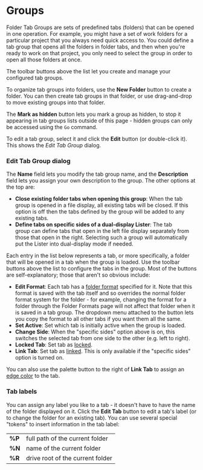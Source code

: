 # Groups

Folder Tab Groups are sets of predefined tabs (folders) that can be opened in one operation. For example, you might have a set of work folders for a particular project that you always need quick access to. You could define a tab group that opens all the folders in folder tabs, and then when you're ready to work on that project, you only need to select the group in order to open all those folders at once.

The toolbar buttons above the list let you create and manage your configured tab groups.

To organize tab groups into folders, use the **New Folder** button to create a folder. You can then create tab groups in that folder, or use drag-and-drop to move existing groups into that folder.

The **Mark as hidden** button lets you mark a group as hidden, to stop it appearing in tab groups lists outside of this page - hidden groups can only be accessed using the `Go` command.

To edit a tab group, select it and click the **Edit** button (or double-click it). This shows the *Edit Tab Group* dialog.

### Edit Tab Group dialog

The **Name** field lets you modify the tab group name, and the **Description** field lets you assign your own description to the group. The other options at the top are:

- **Close existing folder tabs when opening this group**: When the tab group is opened in a file display, all existing tabs will be closed. If this option is off then the tabs defined by the group will be added to any existing tabs.
- **Define tabs on specific sides of a dual-display Lister**: The tab group can define tabs that open in the left file display separately from those that open in the right. Selecting such a group will automatically put the Lister into dual-display mode if needed.

Each entry in the list below represents a tab, or more specifically, a folder that will be opened in a tab when the group is loaded. Use the toolbar buttons above the list to configure the tabs in the group. Most of the buttons are self-explanatory; those that aren't so obvious include:

- **Edit Format**: Each tab has a [folder format](/Manual/basic_concepts/folder_options/folder_formats.md) specified for it. Note that this format is saved with the tab itself and so overrides the normal folder format system for the folder - for example, changing the format for a folder through the Folder Formats page will not affect that folder when it is saved in a tab group. The dropdown menu attached to the button lets you copy the format to all other tabs if you want them all the same.
- **Set Active**: Set which tab is initially active when the group is loaded.
- **Change Side**: When the "specific sides" option above is on, this switches the selected tab from one side to the other (e.g. left to right).
- **Locked Tab**: Set tab as [locked](/Manual/basic_concepts/the_lister/tabs/locked_tabs.md).
- **Link Tab**: Set tab as [linked](/Manual/basic_concepts/the_lister/tabs/linked_tabs.md). This is only available if the "specific sides" option is turned on.

You can also use the palette button to the right of **Link Tab** to assign an [edge color](edge_colors.md) to the tab.

### Tab labels

You can assign any label you like to a tab - it doesn't have to have the name of the folder displayed on it. Click the **Edit Tab** button to edit a tab's label (or to change the folder for an existing tab). You can use several special "tokens" to insert information in the tab label:

|        |                                  |
|--------|----------------------------------|
| **%P** | full path of the current folder  |
| **%N** | name of the current folder       |
| **%R** | drive root of the current folder |
